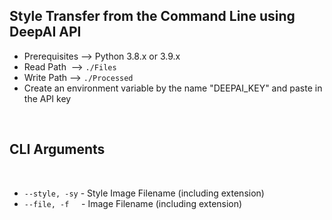 ## **Style Transfer from the Command Line using DeepAI API**

- Prerequisites --> Python 3.8.x or 3.9.x
- Read Path &nbsp;--> `./Files`
- Write Path --> `./Processed`
- Create an environment variable by the name "DEEPAI_KEY" and paste in the API key

<br>

## **CLI Arguments**

<br>

- `--style, -sy` - Style Image Filename (including extension)
- `--file, -f` &nbsp;&nbsp;&nbsp; - Image Filename (including extension)
